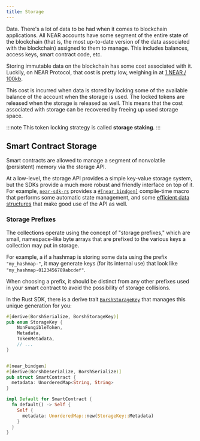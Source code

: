 ```yaml
---
title: Storage
---
```


Data. There's a lot of data to be had when it comes to blockchain applications. All NEAR accounts have some segment of the entire state of the blockchain (that is, the most up-to-date version of the data associated with the blockchain) assigned to them to manage. This includes balances, access keys, smart contract code, etc.

Storing immutable data on the blockchain has some cost associated with it. Luckily, on NEAR Protocol, that cost is pretty low, weighing in at [1 NEAR / 100kb](https://docs.near.org/docs/concepts/storage-staking#how-much-does-it-cost).

This cost is incurred when data is stored by locking some of the available balance of the account when the storage is used. The locked tokens are released when the storage is released as well. This means that the cost associated with storage can be recovered by freeing up used storage space.

:::note
This token locking strategy is called **storage staking**.
:::

## Smart Contract Storage

Smart contracts are allowed to manage a segment of nonvolatile (persistent) memory via the storage API.

At a low-level, the storage API provides a simple key-value storage system, but the SDKs provide a much more robust and friendly interface on top of it. For example, [`near-sdk-rs`](https://github.com/near/near-sdk-rs) provides a [`#[near_bindgen]`](https://www.near-sdk.io/contract-structure/near-bindgen) compile-time macro that performs some automatic state management, and some [efficient data structures](https://docs.near.org/docs/concepts/data-storage#rust-collection-types) that make good use of the API as well.

### Storage Prefixes

The collections operate using the concept of "storage prefixes," which are small, namespace-like byte arrays that are prefixed to the various keys a collection may put in storage.

For example, a if a hashmap is storing some data using the prefix `"my_hashmap-"`, it may generate keys (for its internal use) that look like `"my_hashmap-0123456789abcdef"`.

When choosing a prefix, it should be distinct from any other prefixes used in your smart contract to avoid the possibility of storage collisions.

In the Rust SDK, there is a derive trait [`BorshStorageKey`](https://docs.rs/near-sdk/latest/near_sdk/derive.BorshStorageKey.html) that manages this unique generation for you:

```rust showLineNumbers
#[derive(BorshSerialize, BorshStorageKey)]
pub enum StorageKey {
    NonFungibleToken,
    Metadata,
    TokenMetadata,
    // ...
}


#[near_bindgen]
#[derive(BorshDeserialize, BorshSerialize)]
pub struct SmartContract {
  metadata: UnorderedMap<String, String>
}

impl Default for SmartContract {
  fn default() -> Self {
    Self {
      metadata: UnorderedMap::new(StorageKey::Metadata)
    }
  }
}

```
